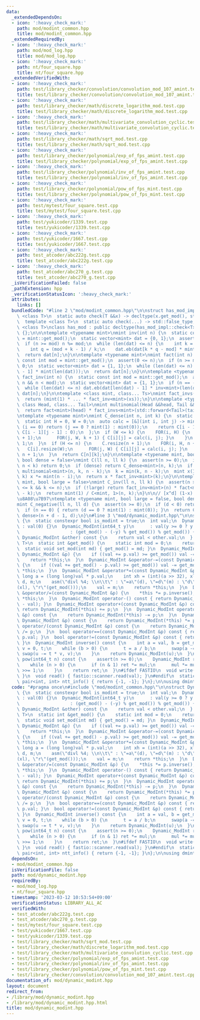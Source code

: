 ```yaml
---
data:
  _extendedDependsOn:
  - icon: ':heavy_check_mark:'
    path: mod/modint_common.hpp
    title: mod/modint_common.hpp
  _extendedRequiredBy:
  - icon: ':heavy_check_mark:'
    path: mod/mod_log.hpp
    title: mod/mod_log.hpp
  - icon: ':heavy_check_mark:'
    path: nt/four_square.hpp
    title: nt/four_square.hpp
  _extendedVerifiedWith:
  - icon: ':heavy_check_mark:'
    path: test/library_checker/convolution/convolution_mod_107_amint.test.cpp
    title: test/library_checker/convolution/convolution_mod_107_amint.test.cpp
  - icon: ':heavy_check_mark:'
    path: test/library_checker/math/discrete_logarithm_mod.test.cpp
    title: test/library_checker/math/discrete_logarithm_mod.test.cpp
  - icon: ':heavy_check_mark:'
    path: test/library_checker/math/multivariate_convolution_cyclic.test.cpp
    title: test/library_checker/math/multivariate_convolution_cyclic.test.cpp
  - icon: ':heavy_check_mark:'
    path: test/library_checker/math/sqrt_mod.test.cpp
    title: test/library_checker/math/sqrt_mod.test.cpp
  - icon: ':heavy_check_mark:'
    path: test/library_checker/polynomial/exp_of_fps_amint.test.cpp
    title: test/library_checker/polynomial/exp_of_fps_amint.test.cpp
  - icon: ':heavy_check_mark:'
    path: test/library_checker/polynomial/inv_of_fps_amint.test.cpp
    title: test/library_checker/polynomial/inv_of_fps_amint.test.cpp
  - icon: ':heavy_check_mark:'
    path: test/library_checker/polynomial/pow_of_fps_mint.test.cpp
    title: test/library_checker/polynomial/pow_of_fps_mint.test.cpp
  - icon: ':heavy_check_mark:'
    path: test/mytest/four_square.test.cpp
    title: test/mytest/four_square.test.cpp
  - icon: ':heavy_check_mark:'
    path: test/yukicoder/1339.test.cpp
    title: test/yukicoder/1339.test.cpp
  - icon: ':heavy_check_mark:'
    path: test/yukicoder/1667.test.cpp
    title: test/yukicoder/1667.test.cpp
  - icon: ':heavy_check_mark:'
    path: test_atcoder/abc222g.test.cpp
    title: test_atcoder/abc222g.test.cpp
  - icon: ':heavy_check_mark:'
    path: test_atcoder/abc270_g.test.cpp
    title: test_atcoder/abc270_g.test.cpp
  _isVerificationFailed: false
  _pathExtension: hpp
  _verificationStatusIcon: ':heavy_check_mark:'
  attributes:
    links: []
  bundledCode: "#line 2 \"mod/modint_common.hpp\"\n\nstruct has_mod_impl {\n  template\
    \ <class T>\n  static auto check(T &&x) -> decltype(x.get_mod(), std::true_type{});\n\
    \  template <class T>\n  static auto check(...) -> std::false_type;\n};\n\ntemplate\
    \ <class T>\nclass has_mod : public decltype(has_mod_impl::check<T>(std::declval<T>()))\
    \ {};\n\n\ntemplate <typename mint>\nmint inv(int n) {\n  static const int mod\
    \ = mint::get_mod();\n  static vector<mint> dat = {0, 1};\n  assert(0 <= n);\n\
    \  if (n >= mod) n %= mod;\n  while (len(dat) <= n) {\n    int k = len(dat);\n\
    \    int q = (mod + k - 1) / k;\n    dat.eb(dat[k * q - mod] * mint(q));\n  }\n\
    \  return dat[n];\n}\n\ntemplate <typename mint>\nmint fact(int n) {\n  static\
    \ const int mod = mint::get_mod();\n  assert(0 <= n);\n  if (n >= mod) return\
    \ 0;\n  static vector<mint> dat = {1, 1};\n  while (len(dat) <= n) dat.eb(dat[len(dat)\
    \ - 1] * mint(len(dat)));\n  return dat[n];\n}\n\ntemplate <typename mint>\nmint\
    \ fact_inv(int n) {\n  static const int mod = mint::get_mod();\n  assert(-1 <=\
    \ n && n < mod);\n  static vector<mint> dat = {1, 1};\n  if (n == -1) return mint(0);\n\
    \  while (len(dat) <= n) dat.eb(dat[len(dat) - 1] * inv<mint>(len(dat)));\n  return\
    \ dat[n];\n}\n\ntemplate <class mint, class... Ts>\nmint fact_invs(Ts... xs) {\n\
    \  return (mint(1) * ... * fact_inv<mint>(xs));\n}\n\ntemplate <typename mint,\
    \ class Head, class... Tail>\nmint multinomial(Head &&head, Tail &&... tail) {\n\
    \  return fact<mint>(head) * fact_invs<mint>(std::forward<Tail>(tail)...);\n}\n\
    \ntemplate <typename mint>\nmint C_dense(int n, int k) {\n  static vvc<mint> C;\n\
    \  static int H = 0, W = 0;\n  auto calc = [&](int i, int j) -> mint {\n    if\
    \ (i == 0) return (j == 0 ? mint(1) : mint(0));\n    return C[i - 1][j] + (j ?\
    \ C[i - 1][j - 1] : 0);\n  };\n  if (W <= k) {\n    FOR(i, H) {\n      C[i].resize(k\
    \ + 1);\n      FOR(j, W, k + 1) { C[i][j] = calc(i, j); }\n    }\n    W = k +\
    \ 1;\n  }\n  if (H <= n) {\n    C.resize(n + 1);\n    FOR(i, H, n + 1) {\n   \
    \   C[i].resize(W);\n      FOR(j, W) { C[i][j] = calc(i, j); }\n    }\n    H =\
    \ n + 1;\n  }\n  return C[n][k];\n}\n\ntemplate <typename mint, bool large = false,\
    \ bool dense = false>\nmint C(ll n, ll k) {\n  assert(n >= 0);\n  if (k < 0 ||\
    \ n < k) return 0;\n  if (dense) return C_dense<mint>(n, k);\n  if (!large) return\
    \ multinomial<mint>(n, k, n - k);\n  k = min(k, n - k);\n  mint x(1);\n  FOR(i,\
    \ k) x *= mint(n - i);\n  return x * fact_inv<mint>(k);\n}\n\ntemplate <typename\
    \ mint, bool large = false>\nmint C_inv(ll n, ll k) {\n  assert(n >= 0);\n  assert(0\
    \ <= k && k <= n);\n  if (!large) return fact_inv<mint>(n) * fact<mint>(k) * fact<mint>(n\
    \ - k);\n  return mint(1) / C<mint, 1>(n, k);\n}\n\n// [x^d] (1-x) ^ {-n} \u306E\
    \u8A08\u7B97\ntemplate <typename mint, bool large = false, bool dense = false>\n\
    mint C_negative(ll n, ll d) {\n  assert(n >= 0);\n  if (d < 0) return mint(0);\n\
    \  if (n == 0) { return (d == 0 ? mint(1) : mint(0)); }\n  return C<mint, large,\
    \ dense>(n + d - 1, d);\n}\n#line 3 \"mod/dynamic_modint.hpp\"\n\nstruct Dynamic_ModInt\
    \ {\n  static constexpr bool is_modint = true;\n  int val;\n  Dynamic_ModInt()\
    \ : val(0) {}\n  Dynamic_ModInt(int64_t y)\n      : val(y >= 0 ? y % get_mod()\n\
    \                   : (get_mod() - (-y) % get_mod()) % get_mod()) {}\n  bool operator<(const\
    \ Dynamic_ModInt &other) const {\n    return val < other.val;\n  } // To use std::map<Dynamic_ModInt,\
    \ T>\n  static int &get_mod() {\n    static int mod = 0;\n    return mod;\n  }\n\
    \  static void set_mod(int md) { get_mod() = md; }\n  Dynamic_ModInt &operator+=(const\
    \ Dynamic_ModInt &p) {\n    if ((val += p.val) >= get_mod()) val -= get_mod();\n\
    \    return *this;\n  }\n  Dynamic_ModInt &operator-=(const Dynamic_ModInt &p)\
    \ {\n    if ((val += get_mod() - p.val) >= get_mod()) val -= get_mod();\n    return\
    \ *this;\n  }\n  Dynamic_ModInt &operator*=(const Dynamic_ModInt &p) {\n    long\
    \ long a = (long long)val * p.val;\n    int xh = (int)(a >> 32), xl = (int)a,\
    \ d, m;\n    asm(\"divl %4; \\n\\t\" : \"=a\"(d), \"=d\"(m) : \"d\"(xh), \"a\"\
    (xl), \"r\"(get_mod()));\n    val = m;\n    return *this;\n  }\n  Dynamic_ModInt\
    \ &operator/=(const Dynamic_ModInt &p) {\n    *this *= p.inverse();\n    return\
    \ *this;\n  }\n  Dynamic_ModInt operator-() const { return Dynamic_ModInt(get_mod()\
    \ - val); }\n  Dynamic_ModInt operator+(const Dynamic_ModInt &p) const {\n   \
    \ return Dynamic_ModInt(*this) += p;\n  }\n  Dynamic_ModInt operator-(const Dynamic_ModInt\
    \ &p) const {\n    return Dynamic_ModInt(*this) -= p;\n  }\n  Dynamic_ModInt operator*(const\
    \ Dynamic_ModInt &p) const {\n    return Dynamic_ModInt(*this) *= p;\n  }\n  Dynamic_ModInt\
    \ operator/(const Dynamic_ModInt &p) const {\n    return Dynamic_ModInt(*this)\
    \ /= p;\n  }\n  bool operator==(const Dynamic_ModInt &p) const { return val ==\
    \ p.val; }\n  bool operator!=(const Dynamic_ModInt &p) const { return val != p.val;\
    \ }\n  Dynamic_ModInt inverse() const {\n    int a = val, b = get_mod(), u = 1,\
    \ v = 0, t;\n    while (b > 0) {\n      t = a / b;\n      swap(a -= t * b, b),\
    \ swap(u -= t * v, v);\n    }\n    return Dynamic_ModInt(u);\n  }\n  Dynamic_ModInt\
    \ pow(int64_t n) const {\n    assert(n >= 0);\n    Dynamic_ModInt ret(1), mul(val);\n\
    \    while (n > 0) {\n      if (n & 1) ret *= mul;\n      mul *= mul;\n      n\
    \ >>= 1;\n    }\n    return ret;\n  }\n#ifdef FASTIO\n  void write() { fastio::printer.write(val);\
    \ }\n  void read() { fastio::scanner.read(val); }\n#endif\n  static constexpr\
    \ pair<int, int> ntt_info() { return {-1, -1}; }\n};\n\nusing dmint = Dynamic_ModInt;\n"
  code: "#pragma once\n#include \"mod/modint_common.hpp\"\n\nstruct Dynamic_ModInt\
    \ {\n  static constexpr bool is_modint = true;\n  int val;\n  Dynamic_ModInt()\
    \ : val(0) {}\n  Dynamic_ModInt(int64_t y)\n      : val(y >= 0 ? y % get_mod()\n\
    \                   : (get_mod() - (-y) % get_mod()) % get_mod()) {}\n  bool operator<(const\
    \ Dynamic_ModInt &other) const {\n    return val < other.val;\n  } // To use std::map<Dynamic_ModInt,\
    \ T>\n  static int &get_mod() {\n    static int mod = 0;\n    return mod;\n  }\n\
    \  static void set_mod(int md) { get_mod() = md; }\n  Dynamic_ModInt &operator+=(const\
    \ Dynamic_ModInt &p) {\n    if ((val += p.val) >= get_mod()) val -= get_mod();\n\
    \    return *this;\n  }\n  Dynamic_ModInt &operator-=(const Dynamic_ModInt &p)\
    \ {\n    if ((val += get_mod() - p.val) >= get_mod()) val -= get_mod();\n    return\
    \ *this;\n  }\n  Dynamic_ModInt &operator*=(const Dynamic_ModInt &p) {\n    long\
    \ long a = (long long)val * p.val;\n    int xh = (int)(a >> 32), xl = (int)a,\
    \ d, m;\n    asm(\"divl %4; \\n\\t\" : \"=a\"(d), \"=d\"(m) : \"d\"(xh), \"a\"\
    (xl), \"r\"(get_mod()));\n    val = m;\n    return *this;\n  }\n  Dynamic_ModInt\
    \ &operator/=(const Dynamic_ModInt &p) {\n    *this *= p.inverse();\n    return\
    \ *this;\n  }\n  Dynamic_ModInt operator-() const { return Dynamic_ModInt(get_mod()\
    \ - val); }\n  Dynamic_ModInt operator+(const Dynamic_ModInt &p) const {\n   \
    \ return Dynamic_ModInt(*this) += p;\n  }\n  Dynamic_ModInt operator-(const Dynamic_ModInt\
    \ &p) const {\n    return Dynamic_ModInt(*this) -= p;\n  }\n  Dynamic_ModInt operator*(const\
    \ Dynamic_ModInt &p) const {\n    return Dynamic_ModInt(*this) *= p;\n  }\n  Dynamic_ModInt\
    \ operator/(const Dynamic_ModInt &p) const {\n    return Dynamic_ModInt(*this)\
    \ /= p;\n  }\n  bool operator==(const Dynamic_ModInt &p) const { return val ==\
    \ p.val; }\n  bool operator!=(const Dynamic_ModInt &p) const { return val != p.val;\
    \ }\n  Dynamic_ModInt inverse() const {\n    int a = val, b = get_mod(), u = 1,\
    \ v = 0, t;\n    while (b > 0) {\n      t = a / b;\n      swap(a -= t * b, b),\
    \ swap(u -= t * v, v);\n    }\n    return Dynamic_ModInt(u);\n  }\n  Dynamic_ModInt\
    \ pow(int64_t n) const {\n    assert(n >= 0);\n    Dynamic_ModInt ret(1), mul(val);\n\
    \    while (n > 0) {\n      if (n & 1) ret *= mul;\n      mul *= mul;\n      n\
    \ >>= 1;\n    }\n    return ret;\n  }\n#ifdef FASTIO\n  void write() { fastio::printer.write(val);\
    \ }\n  void read() { fastio::scanner.read(val); }\n#endif\n  static constexpr\
    \ pair<int, int> ntt_info() { return {-1, -1}; }\n};\n\nusing dmint = Dynamic_ModInt;\n"
  dependsOn:
  - mod/modint_common.hpp
  isVerificationFile: false
  path: mod/dynamic_modint.hpp
  requiredBy:
  - mod/mod_log.hpp
  - nt/four_square.hpp
  timestamp: '2023-03-12 10:53:54+09:00'
  verificationStatus: LIBRARY_ALL_AC
  verifiedWith:
  - test_atcoder/abc222g.test.cpp
  - test_atcoder/abc270_g.test.cpp
  - test/mytest/four_square.test.cpp
  - test/yukicoder/1667.test.cpp
  - test/yukicoder/1339.test.cpp
  - test/library_checker/math/sqrt_mod.test.cpp
  - test/library_checker/math/discrete_logarithm_mod.test.cpp
  - test/library_checker/math/multivariate_convolution_cyclic.test.cpp
  - test/library_checker/polynomial/exp_of_fps_amint.test.cpp
  - test/library_checker/polynomial/inv_of_fps_amint.test.cpp
  - test/library_checker/polynomial/pow_of_fps_mint.test.cpp
  - test/library_checker/convolution/convolution_mod_107_amint.test.cpp
documentation_of: mod/dynamic_modint.hpp
layout: document
redirect_from:
- /library/mod/dynamic_modint.hpp
- /library/mod/dynamic_modint.hpp.html
title: mod/dynamic_modint.hpp
---
```

